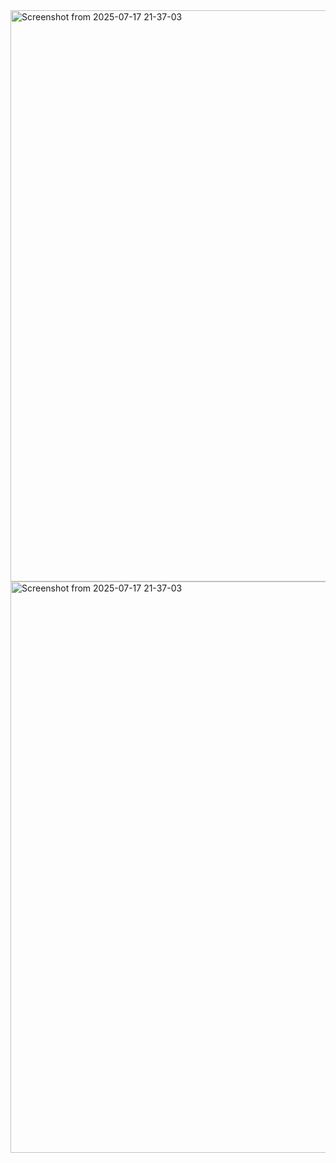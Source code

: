<img width="1837" height="914" alt="Screenshot from 2025-07-17 21-37-03" src="https://github.com/user-attachments/assets/4c0b2c28-b70e-49b7-b3ba-09063325c7ef" />
<img width="1837" height="914" alt="Screenshot from 2025-07-17 21-37-03" src="https://github.com/user-attachments/assets/8cc87687-cf40-4478-acfa-39aae3a8dbc4" />

